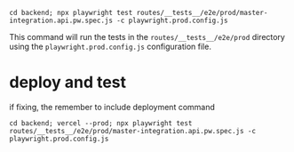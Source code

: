 ```
cd backend; npx playwright test routes/__tests__/e2e/prod/master-integration.api.pw.spec.js -c playwright.prod.config.js
```

This command will run the tests in the `routes/__tests__/e2e/prod` directory using the `playwright.prod.config.js` configuration file.


# deploy and test

if fixing, the remember to include deployment command

```
cd backend; vercel --prod; npx playwright test routes/__tests__/e2e/prod/master-integration.api.pw.spec.js -c playwright.prod.config.js
```